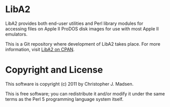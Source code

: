 LibA2
=====

LibA2 provides both end-user utilities and Perl library modules for
accessing files on Apple II ProDOS disk images for use with most Apple
II emulators.

This is a Git repository where development of LibA2 takes place.  For more information, visit [LibA2 on CPAN](http://search.cpan.org/dist/LibA2/).



Copyright and License
=====================

This software is copyright (c) 2011 by Christopher J. Madsen.

This is free software; you can redistribute it and/or modify it under the same terms as the Perl 5 programming language system itself.

